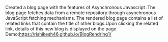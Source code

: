 Created a blog page with the features of Asynchronous Javascript .The blog page fetches data from a remote repository through asynchronous JavaScript fetching mechanisms. The rendered blog page contains a list of related links that contain the title of other blogs.Upon clicking the related link, details of this new blog is displayed on the page
Demo:https://rishikesh46.github.io/BlogRendring1/
